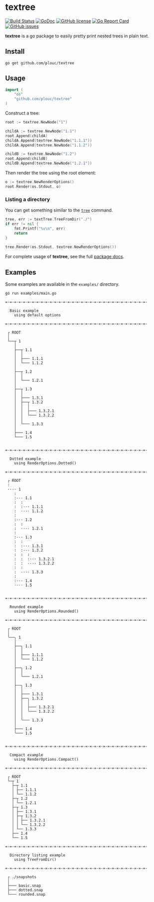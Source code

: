 # textree

[![Build Status](https://travis-ci.org/plouc/textree.png?branch=master)](https://travis-ci.org/plouc/textree)
[![GoDoc](https://godoc.org/github.com/plouc/textree?status.svg)](https://godoc.org/github.com/plouc/textree)
[![GitHub license](https://img.shields.io/github/license/plouc/textree.svg)](https://github.com/plouc/textree/blob/master/LICENSE)
[![Go Report Card](https://goreportcard.com/badge/github.com/plouc/textree)](https://goreportcard.com/report/github.com/plouc/textree)
[![GitHub issues](https://img.shields.io/github/issues/plouc/textree.svg)](https://github.com/plouc/textree/issues)

**textree** is a go package to easily pretty print nested trees in plain text.

## Install

```
go get github.com/plouc/textree
```

## Usage

```go
import (
	"os"
	"github.com/plouc/textree"
)
```

Construct a tree:

```go
root := textree.NewNode("1")

childA := textree.NewNode("1.1")
root.Append(childA)
childA.Append(textree.NewNode("1.1.1"))
childA.Append(textree.NewNode("1.1.2"))

childB := textree.NewNode("1.2")
root.Append(childB)
childB.Append(textree.NewNode("1.2.1"))
```

Then render the tree using the root element:

```go
o := textree.NewRenderOptions()
root.Render(os.Stdout, o)
```

### Listing a directory

You can get something similar to the [`tree`](http://mama.indstate.edu/users/ice/tree/) command.

````go
tree, err := textTree.TreeFromDir("./")
if err != nil {
    fmt.Printf("%v\n", err)
    return
}
	
tree.Render(os.Stdout, textree.NewRenderOptions())
````

For complete usage of **textree**, see the full [package docs](https://godoc.org/github.com/plouc/textree).

## Examples

Some examples are available in the `examples/` directory.

```
go run examples/main.go
```

```
=-=-=-=-=-=-=-=-=-=-=-=-=-=-=-=-=-=-=-=-=-=-=-=-=-=-=-=-=-=-=-=-

  Basic example
    using default options

=-=-=-=-=-=-=-=-=-=-=-=-=-=-=-=-=-=-=-=-=-=-=-=-=-=-=-=-=-=-=-=-

 ┌ ROOT
 │
 └──┬ 1
    │
    ├──┬ 1.1
    │  │
    │  ├─── 1.1.1
    │  └─── 1.1.2
    │
    ├──┬ 1.2
    │  │
    │  └─── 1.2.1
    │
    ├──┬ 1.3
    │  │
    │  ├─── 1.3.1
    │  ├──┬ 1.3.2
    │  │  │
    │  │  ├─── 1.3.2.1
    │  │  └─── 1.3.2.2
    │  │
    │  └─── 1.3.3
    │
    ├─── 1.4
    └─── 1.5


=-=-=-=-=-=-=-=-=-=-=-=-=-=-=-=-=-=-=-=-=-=-=-=-=-=-=-=-=-=-=-=-

  Dotted example
    using RenderOptions.Dotted()

=-=-=-=-=-=-=-=-=-=-=-=-=-=-=-=-=-=-=-=-=-=-=-=-=-=-=-=-=-=-=-=-

 ┌ ROOT
 :
 ···· 1
    :
    :··· 1.1
    :  :
    :  :··· 1.1.1
    :  ···· 1.1.2
    :
    :··· 1.2
    :  :
    :  ···· 1.2.1
    :
    :··· 1.3
    :  :
    :  :··· 1.3.1
    :  :··· 1.3.2
    :  :  :
    :  :  :··· 1.3.2.1
    :  :  ···· 1.3.2.2
    :  :
    :  ···· 1.3.3
    :
    :··· 1.4
    ···· 1.5


=-=-=-=-=-=-=-=-=-=-=-=-=-=-=-=-=-=-=-=-=-=-=-=-=-=-=-=-=-=-=-=-

  Rounded example
    using RenderOptions.Rounded()

=-=-=-=-=-=-=-=-=-=-=-=-=-=-=-=-=-=-=-=-=-=-=-=-=-=-=-=-=-=-=-=-

 ┌ ROOT
 │
 ╰──╮ 1
    │
    ├──╮ 1.1
    │  │
    │  ├─── 1.1.1
    │  ╰─── 1.1.2
    │
    ├──╮ 1.2
    │  │
    │  ╰─── 1.2.1
    │
    ├──╮ 1.3
    │  │
    │  ├─── 1.3.1
    │  ├──╮ 1.3.2
    │  │  │
    │  │  ├─── 1.3.2.1
    │  │  ╰─── 1.3.2.2
    │  │
    │  ╰─── 1.3.3
    │
    ├─── 1.4
    ╰─── 1.5


=-=-=-=-=-=-=-=-=-=-=-=-=-=-=-=-=-=-=-=-=-=-=-=-=-=-=-=-=-=-=-=-

  Compact example
    using RenderOptions.Compact()

=-=-=-=-=-=-=-=-=-=-=-=-=-=-=-=-=-=-=-=-=-=-=-=-=-=-=-=-=-=-=-=-

 ┌ ROOT
 └─┬ 1
   ├─┬ 1.1
   │ ├── 1.1.1
   │ └── 1.1.2
   ├─┬ 1.2
   │ └── 1.2.1
   ├─┬ 1.3
   │ ├── 1.3.1
   │ ├─┬ 1.3.2
   │ │ ├── 1.3.2.1
   │ │ └── 1.3.2.2
   │ └── 1.3.3
   ├── 1.4
   └── 1.5

=-=-=-=-=-=-=-=-=-=-=-=-=-=-=-=-=-=-=-=-=-=-=-=-=-=-=-=-=-=-=-=-

  Directory listing example
    using TreeFromDir()

=-=-=-=-=-=-=-=-=-=-=-=-=-=-=-=-=-=-=-=-=-=-=-=-=-=-=-=-=-=-=-=-

 ┌ ./snapshots
 │
 ├─── basic.snap
 ├─── dotted.snap
 └─── rounded.snap

```